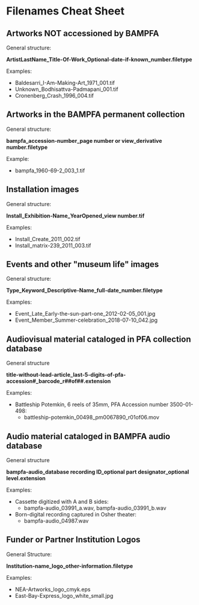 # Filenames Cheat Sheet

## Artworks NOT accessioned by BAMPFA
General structure:

**ArtistLastName_Title-Of-Work_Optional-date-if-known_number.filetype**

Examples: 
* Baldesarri_I-Am-Making-Art_1971_001.tif
* Unknown_Bodhisattva-Padmapani_001.tif
* Cronenberg_Crash_1996_004.tif

## Artworks in the BAMPFA permanent collection
General structure:

**bampfa_accession-number_page number or view_derivative number.filetype**

Example:
* bampfa_1960-69-2_003_1.tif

## Installation images

General structure:

**Install_Exhibition-Name_YearOpened_view number.tif**

Examples:

* Install_Create_2011_002.tif
* Install_matrix-239_2011_003.tif

## Events and other "museum life" images

General structure: 

**Type_Keyword_Descriptive-Name_full-date_number.filetype**

Examples:

* Event_Late_Early-the-sun-part-one_2012-02-05_001.jpg
* Event_Member_Summer-celebration_2018-07-10_042.jpg

## Audiovisual material cataloged in PFA collection database

General structure

**title-without-lead-article_last-5-digits-of-pfa-accession#_barcode_r##of##.extension**

Examples:
* Battleship Potemkin, 6 reels of 35mm, PFA Accession number 3500-01-498:
    * battleship-potemkin_00498_pm0067890_r01of06.mov

## Audio material cataloged in BAMPFA audio database

General structure

**bampfa-audio_database recording ID_optional part designator_optional level.extension**

Examples:

* Cassette digitized with A and B sides:
  * bampfa-audio_03991_a.wav, bampfa-audio_03991_b.wav
* Born-digital recording captured in Osher theater:
  * bampfa-audio_04987.wav



## Funder or Partner Institution Logos

General Structure:

**Institution-name_logo_other-information.filetype**

Examples:
* NEA-Artworks_logo_cmyk.eps
* East-Bay-Express_logo_white_small.jpg
